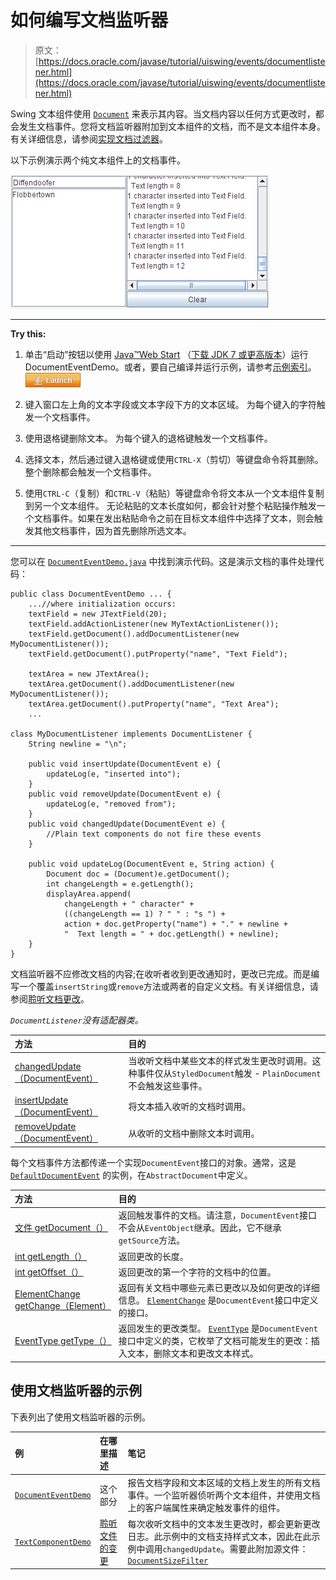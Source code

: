 # 如何编写文档监听器

> 原文： [https://docs.oracle.com/javase/tutorial/uiswing/events/documentlistener.html](https://docs.oracle.com/javase/tutorial/uiswing/events/documentlistener.html)

Swing 文本组件使用 [`Document`](https://docs.oracle.com/javase/8/docs/api/javax/swing/text/Document.html) 来表示其内容。当文档内容以任何方式更改时，都会发生文档事件。您将文档监听器附加到文本组件的文档，而不是文本组件本身。有关详细信息，请参阅[实现文档过滤器](../components/generaltext.html#filter)。

以下示例演示两个纯文本组件上的文档事件。

![This screenshot demonstrates the output of DocumentEventDemo example.](img/a4499b16b23e6821ada0187f80d6a918.jpg)

* * *

**Try this:** 

1.  单击“启动”按钮以使用 [Java™Web Start](http://www.oracle.com/technetwork/java/javase/javawebstart/index.html) （[下载 JDK 7 或更高版本](http://www.oracle.com/technetwork/java/javase/downloads/index.html)）运行 DocumentEventDemo。或者，要自己编译并运行示例，请参考[示例索引](../examples/events/index.html#Beeper)。 [![Launches the DocumentEventDemo example](img/4707a69a17729d71c56b2bdbbb4cc61c.jpg)](https://docs.oracle.com/javase/tutorialJWS/samples/uiswing/DocumentEventDemoProject/DocumentEventDemo.jnlp) 

2.  键入窗口左上角的文本字段或文本字段下方的文本区域。
    为每个键入的字符触发一个文档事件。
3.  使用退格键删除文本。
    为每个键入的退格键触发一个文档事件。
4.  选择文本，然后通过键入退格键或使用`CTRL-X`（剪切）等键盘命令将其删除。
    整个删除都会触发一个文档事件。
5.  使用`CTRL-C`（复制）和`CTRL-V`（粘贴）等键盘命令将文本从一个文本组件复制到另一个文本组件。
    无论粘贴的文本长度如何，都会针对整个粘贴操作触发一个文档事件。如果在发出粘贴命令之前在目标文本组件中选择了文本，则会触发其他文档事件，因为首先删除所选文本。

* * *

您可以在 [`DocumentEventDemo.java`](../examples/events/DocumentEventDemoProject/src/events/DocumentEventDemo.java) 中找到演示代码。这是演示文档的事件处理代码：

```
public class DocumentEventDemo ... {
    ...//where initialization occurs:
    textField = new JTextField(20);
    textField.addActionListener(new MyTextActionListener());
    textField.getDocument().addDocumentListener(new MyDocumentListener());
    textField.getDocument().putProperty("name", "Text Field");

    textArea = new JTextArea();
    textArea.getDocument().addDocumentListener(new MyDocumentListener());
    textArea.getDocument().putProperty("name", "Text Area");
    ...

class MyDocumentListener implements DocumentListener {
    String newline = "\n";

    public void insertUpdate(DocumentEvent e) {
        updateLog(e, "inserted into");
    }
    public void removeUpdate(DocumentEvent e) {
        updateLog(e, "removed from");
    }
    public void changedUpdate(DocumentEvent e) {
        //Plain text components do not fire these events
    }

    public void updateLog(DocumentEvent e, String action) {
        Document doc = (Document)e.getDocument();
        int changeLength = e.getLength();
        displayArea.append(
            changeLength + " character" +
            ((changeLength == 1) ? " " : "s ") +
            action + doc.getProperty("name") + "." + newline +
            "  Text length = " + doc.getLength() + newline);
    }
}

```

文档监听器不应修改文档的内容;在收听者收到更改通知时，更改已完成。而是编写一个覆盖`insertString`或`remove`方法或两者的自定义文档。有关详细信息，请参阅[聆听文档更改](../components/generaltext.html#doclisteners)。

_`DocumentListener`没有适配器类。_

| 方法 | 目的 |
| :-- | :-- |
| [changedUpdate（DocumentEvent）](https://docs.oracle.com/javase/8/docs/api/javax/swing/event/DocumentListener.html#changedUpdate-javax.swing.event.DocumentEvent-) | 当收听文档中某些文本的样式发生更改时调用。这种事件仅从`StyledDocument`触发 - `PlainDocument`不会触发这些事件。 |
| [insertUpdate（DocumentEvent）](https://docs.oracle.com/javase/8/docs/api/javax/swing/event/DocumentListener.html#insertUpdate-javax.swing.event.DocumentEvent-) | 将文本插入收听的文档时调用。 |
| [removeUpdate（DocumentEvent）](https://docs.oracle.com/javase/8/docs/api/javax/swing/event/DocumentListener.html#removeUpdate-javax.swing.event.DocumentEvent-) | 从收听的文档中删除文本时调用。 |

每个文档事件方法都传递一个实现`DocumentEvent`接口的对象。通常，这是 [`DefaultDocumentEvent`](https://docs.oracle.com/javase/8/docs/api/javax/swing/text/AbstractDocument.DefaultDocumentEvent.html) 的实例，在`AbstractDocument`中定义。

| 方法 | 目的 |
| :-- | :-- |
| [文件 getDocument（）](https://docs.oracle.com/javase/8/docs/api/javax/swing/event/DocumentEvent.html#getDocument--) | 返回触发事件的文档。请注意，`DocumentEvent`接口不会从`EventObject`继承。因此，它不继承`getSource`方法。 |
| [int getLength（）](https://docs.oracle.com/javase/8/docs/api/javax/swing/event/DocumentEvent.html#getLength--) | 返回更改的长度。 |
| [int getOffset（）](https://docs.oracle.com/javase/8/docs/api/javax/swing/event/DocumentEvent.html#getOffset--) | 返回更改的第一个字符的文档中的位置。 |
| [ElementChange getChange（Element）](https://docs.oracle.com/javase/8/docs/api/javax/swing/event/DocumentEvent.html#getChange-javax.swing.text.Element-) | 返回有关文档中哪些元素已更改以及如何更改的详细信息。 [`ElementChange`](https://docs.oracle.com/javase/8/docs/api/javax/swing/event/DocumentEvent.ElementChange.html) 是`DocumentEvent`接口中定义的接口。 |
| [EventType getType（）](https://docs.oracle.com/javase/8/docs/api/javax/swing/event/DocumentEvent.html#getType--) | 返回发生的更改类型。 [`EventType`](https://docs.oracle.com/javase/8/docs/api/javax/swing/event/DocumentEvent.EventType.html) 是`DocumentEvent`接口中定义的类，它枚举了文档可能发生的更改：插入文本，删除文本和更改文本样式。 |

## 使用文档监听器的示例

下表列出了使用文档监听器的示例。

| 例 | 在哪里描述 | 笔记 |
| :-- | :-- | :-- |
| [`DocumentEventDemo`](../examples/events/index.html#DocumentEventDemo) | 这个部分 | 报告文档字段和文本区域的文档上发生的所有文档事件。一个监听器侦听两个文本组件，并使用文档上的客户端属性来确定触发事件的组件。 |
| [`TextComponentDemo`](../examples/components/index.html#TextComponentDemo) | [聆听文件的变更](../components/generaltext.html#doclisteners) | 每次收听文档中的文本发生更改时，都会更新更改日志。此示例中的文档支持样式文本，因此在此示例中调用`changedUpdate`。需要此附加源文件： [`DocumentSizeFilter`](../examples/components/index.html#DocumentSizeFilter) |